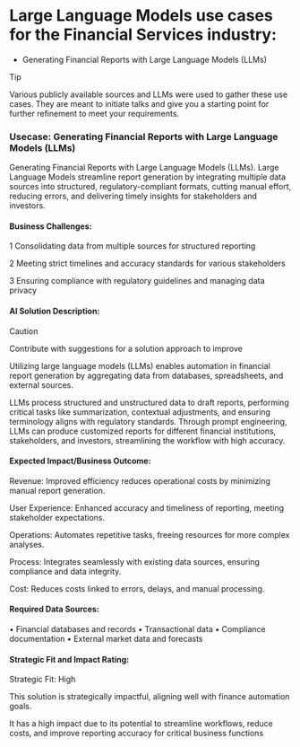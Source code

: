 
# Large Language Models use cases for the Financial Services industry:

- Generating Financial Reports with Large Language Models (LLMs)



> [!TIP]
> Various publicly available sources and LLMs were used to gather these use cases. They are meant to initiate talks and give you a starting point for further refinement to meet your requirements.

### **Usecase: Generating Financial Reports with Large Language Models (LLMs)**
Generating Financial Reports with Large Language Models (LLMs). Large Language Models streamline report generation by integrating multiple data sources into structured, regulatory-compliant formats, cutting manual effort, reducing errors, and delivering timely insights for stakeholders and investors.

#### Business Challenges:

1 Consolidating data from multiple sources for structured reporting

2 Meeting strict timelines and accuracy standards for various stakeholders

3 Ensuring compliance with regulatory guidelines and managing data privacy

#### AI Solution Description:
> [!CAUTION]
> Contribute with suggestions for a solution approach to improve

Utilizing large language models (LLMs) enables automation in financial report generation by aggregating data from databases, spreadsheets, and external sources. 

LLMs process structured and unstructured data to draft reports, performing critical tasks like summarization, contextual adjustments, and ensuring terminology aligns with regulatory standards. 
Through prompt engineering, LLMs can produce customized reports for different financial institutions, stakeholders, and investors, streamlining the workflow with high accuracy.

#### Expected Impact/Business Outcome:

Revenue: Improved efficiency reduces operational costs by minimizing manual report generation.

User Experience: Enhanced accuracy and timeliness of reporting, meeting stakeholder expectations.

Operations: Automates repetitive tasks, freeing resources for more complex analyses.

Process: Integrates seamlessly with existing data sources, ensuring compliance and data integrity.

Cost: Reduces costs linked to errors, delays, and manual processing.


#### Required Data Sources:
• Financial databases and records
• Transactional data
• Compliance documentation
• External market data and forecasts

#### Strategic Fit and Impact Rating:

Strategic Fit: High

This solution is strategically impactful, aligning well with finance automation goals. 

It has a high impact due to its potential to streamline workflows, reduce costs, and improve reporting accuracy for critical business functions
